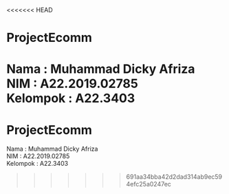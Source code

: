 <<<<<<< HEAD
# ProjectEcomm
Nama      : Muhammad Dicky Afriza <br>
NIM       : A22.2019.02785 <br>
Kelompok  : A22.3403
=======
# ProjectEcomm
Nama      : Muhammad Dicky Afriza <br>
NIM       : A22.2019.02785 <br>
Kelompok  : A22.3403
>>>>>>> 691aa34bba42d2dad314ab9ec594efc25a0247ec
